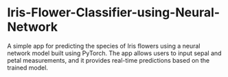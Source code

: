 # Iris-Flower-Classifier-using-Neural-Network
A simple app for predicting the species of Iris flowers using a neural network model built using PyTorch. The app allows users to input sepal and petal measurements, and it provides real-time predictions based on the trained model. 
